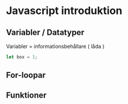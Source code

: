 # Javascript introduktion

## Variabler / Datatyper

Variabler = informationsbehållare ( låda )

```js
let box = 1;
```

## For-loopar

## Funktioner
